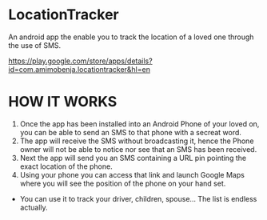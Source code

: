 LocationTracker
===============

An android app the enable you to track the location of a loved one through the use of SMS. 

https://play.google.com/store/apps/details?id=com.amimobenja.locationtracker&hl=en

HOW IT WORKS
=============
1. Once the app has been installed into an Android Phone of your loved on, you can be able to send an SMS to that phone with a secreat word.
2. The app will receive the SMS without broadcasting it, hence the Phone owner will not be able to notice nor see that an SMS has been received.
3. Next the app will send you an SMS containing a URL pin pointing the exact location of the phone. 
4. Using your phone you can access that link and launch Google Maps where you will see the position of the phone on your hand set.

- You can use it to track your driver, children, spouse... The list is endless actually.

